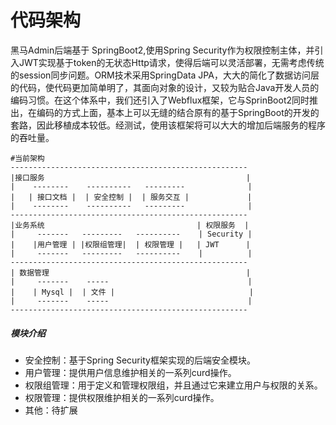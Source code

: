 # 代码架构

黑马Admin后端基于 SpringBoot2,使用Spring Security作为权限控制主体，并引入JWT实现基于token的无状态Http请求，使得后端可以灵活部署，无需考虑传统的session同步问题。ORM技术采用SpringData JPA，大大的简化了数据访问层的代码，使代码更加简单明了，其面向对象的设计，又较为贴合Java开发人员的编码习惯。在这个体系中，我们还引入了Webflux框架，它与SprinBoot2同时推出，在编码的方式上面，基本上可以无缝的结合原有的基于SpringBoot的开发的套路，因此移植成本较低。经测试，使用该框架将可以大大的增加后端服务的程序的吞吐量。

```
#当前架构
-----------------------------------------------------
|接口服务                                             |
|    --------    ----------   ---------              |
|   | 接口文档 |  | 安全控制 |  | 服务交互 |             |
|    --------    ----------   ---------              |
-----------------------------------------------------
|业务系统                                  | 权限服务  |
|     -------   ---------   ----------    | Security |
|    |用户管理 | |权限组管理|  | 权限管理 |   | JWT      |
|     -------   ---------   ----------    |          |
-----------------------------------------------------
| 数据管理                                            |
|     -------    -----                               |
|    | Mysql |  | 文件 |                              |
|     -------    -----                               |
-----------------------------------------------------
```

##### 模块介绍

- 安全控制：基于Spring Security框架实现的后端安全模块。
- 用户管理：提供用户信息维护相关的一系列curd操作。
- 权限组管理：用于定义和管理权限组，并且通过它来建立用户与权限的关系。
- 权限管理：提供权限维护相关的一系列curd操作。
- 其他：待扩展